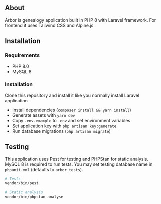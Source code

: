 ## About

Arbor is genealogy application built in PHP 8 with Laravel framework. For frontend it uses Tailwind CSS and Alpine.js.

## Installation

### Requirements

- PHP 8.0
- MySQL 8

### Installation

Clone this repository and install it like you normally install Laravel application.

- Install dependencies (`composer install && yarn install`)
- Generate assets with `yarn dev`
- Copy `.env.example` to `.env` and set environment variables
- Set application key with `php artisan key:generate`
- Run database migrations (`php artisan migrate`)

## Testing

This application uses Pest for testing and PHPStan for static analysis. MySQL 8 is required to run tests. You may set testing database name in `phpunit.xml` (defaults to `arbor_tests`).

```sh
# Tests
vendor/bin/pest

# Static analysis
vendor/bin/phpstan analyse
```
